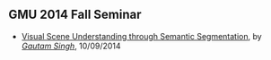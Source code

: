 ## GMU 2014 Fall Seminar

- [Visual Scene Understanding through Semantic Segmentation](Singh_Visual-Scene-Understanding-through-Semantic-Segmentation.md), by *[Gautam Singh](http://cs.gmu.edu/~gsinghc/)*, 10/09/2014
